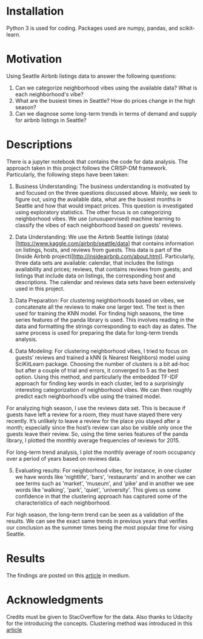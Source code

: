 # Installation
Python 3 is used for coding. Packages used are numpy, pandas, and scikit-learn.

# Motivation
Using Seattle Airbnb listings data to answer the following questions:

1. Can we categorize neighborhood vibes using the available data? What is each neighborhood's vibe?
2. What are the busiest times in Seattle? How do prices change in the high season?
3. Can we diagnose some long-term trends in terms of demand and supply for airbnb listings in Seattle?

# Descriptions

There is a jupyter notebook that contains the code for data analysis. The approach taken in this project follows the CRISP-DM framework. Particularly, the following steps have been taken:

1. Business Understanding: The business understanding is motivated by and focused on the three questions discussed above. Mainly, we seek to figure out, using the available data, what are the busiest months in Seattle and how that would impact prices. This question is investigated using exploratory statistics. The other focus is on categorizing neighborhood vibes. We use (unusupervised) machine learning to classify the vibes of each neighborhood based on guests' reviews.

2. Data Understanding: We use the Airbnb Seattle listings (data)[https://www.kaggle.com/airbnb/seattle/data] that contains information on listings, hosts, and reviews from guests. This data is part of the (Inside Airbnb project)[http://insideairbnb.com/about.html]. Particularly, three data sets are available: calendar, that includes the listings availability and prices; reviews, that contains reviews from guests; and listings that include data on listings, the corresponding host and descriptions. The calendar and reviews data sets have been extensively used in this project.

3. Data Preparation: For clustering neighborhoods based on vibes, we concatenate all the reviews to make one larger text. The text is then used for training the KNN model. For finding high seasons, the time series features of the panda library is used. This involves reading in the data and formatting the strings corresponding to each day as dates. The same process is used for preparing the data for long-term trends analysis.

4. Data Modeling: For clustering neighborhood vibes, I tried to focus on guests’ reviews and trained a kNN (k Nearest Neighbors) model using SciKitLearn package. Choosing the number of clusters is a bit ad-hoc but after a couple of trial and errors, it converged to 5 as the best option. Using this method, and particularly the embedded TF-IDF approach for finding key words in each cluster, led to a surprisingly interesting categorization of neighborhood vibes. We can then roughly predict each neighborhood’s vibe using the trained model.

For analyzing high season, I use the reviews data set. This is because if guests have left a review for a room, they must have stayed there very recently. It’s unlikely to leave a review for the place you stayed after a month; especially since the host’s review can also be visible only once the guests leave their review. So, using the time series features of the panda library, I plotted the monthly average frequencies of reviews for 2015.

For long-term trend analysis, I plot the monthly average of room occupancy over a period of years based on reviews data.

5. Evaluating results: For neighborhood vibes, for instance, in one cluster we have words like 'nightlife', 'bars', 'restaurants' and in another we can see terms such as 'market', 'museum', and 'pike' and in another we see words like 'walking', 'park', 'quiet', 'university'. This gives us some confidence in that the clustering approach has captured some of the characteristics of each neighborhood.

For high season, the long-term trend can be seen as a validation of the results. We can see the exact same trends in previous years that verifies our conclusion as the summer times being the most popular time for vising Seattle.

# Results
The findings are posted on this [article](https://medium.com/@sepehr.ramyar/seattle-rediscovered-88352cb7a157) in medium.

# Acknowledgments
Credits must be given to StacOverflow for the data. Also thanks to Udacity for the introducing the concepts. Clustering method was introduced in this [article](https://medium.com/@MSalnikov/text-clustering-with-k-means-and-tf-idf-f099bcf95183)
